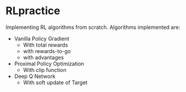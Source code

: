 # RLpractice
Implementing RL algorithms from scratch. Algorithms implemented are:
- Vanilla Policy Gradient
    - With total rewards
    - with rewards-to-go
    - with advantages
- Proximal Policy Optimization
    - With clip function
- Deep Q Network
    - With soft update of Target
